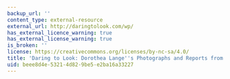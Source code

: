 ```yaml
---
backup_url: ''
content_type: external-resource
external_url: http://daringtolook.com/wp/
has_external_licence_warning: true
has_external_license_warning: true
is_broken: ''
license: https://creativecommons.org/licenses/by-nc-sa/4.0/
title: 'Daring to Look: Dorothea Lange''s Photographs and Reports from the Field'
uid: beee8d4e-5321-4d82-9be5-e2ba16a33227
---
```

